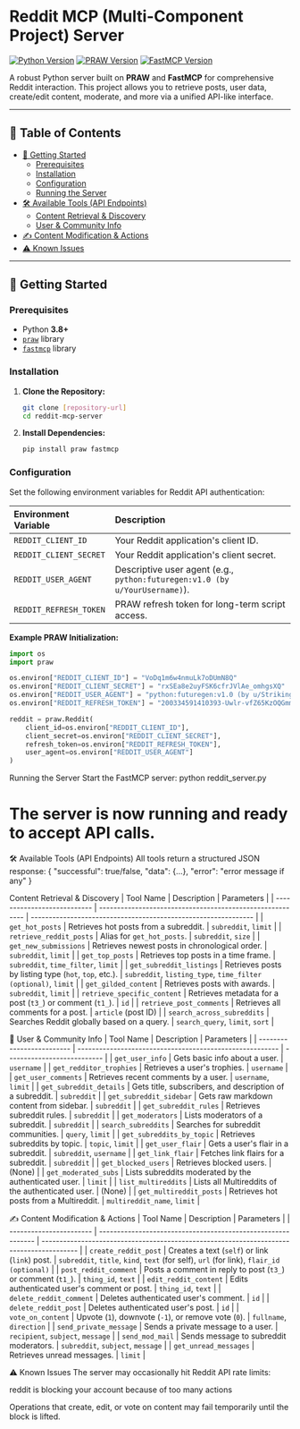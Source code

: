 # Reddit MCP (Multi-Component Project) Server

[![Python Version](https://img.shields.io/badge/python-3.8+-blue.svg)](https://www.python.org/)
[![PRAW Version](https://img.shields.io/badge/PRAW-Latest-orange.svg)](https://pypi.org/project/praw/)
[![FastMCP Version](https://img.shields.io/badge/FastMCP-Latest-brightgreen.svg)](https://pypi.org/project/fastmcp/)

A robust Python server built on **PRAW** and **FastMCP** for comprehensive Reddit interaction. This project allows you to retrieve posts, user data, create/edit content, moderate, and more via a unified API-like interface.

---

## 📌 Table of Contents

- [🚀 Getting Started](#-getting-started)
  - [Prerequisites](#prerequisites)
  - [Installation](#installation)
  - [Configuration](#configuration)
  - [Running the Server](#running-the-server)
- [🛠️ Available Tools (API Endpoints)](#️-available-tools-api-endpoints)
  - [Content Retrieval & Discovery](#content-retrieval--discovery)
  - [User & Community Info](#user--community-info)
- [✍️ Content Modification & Actions](#️-content-modification--actions)
- [⚠️ Known Issues](#️-known-issues)

---

## 🚀 Getting Started

### Prerequisites

- Python **3.8+**
- [`praw`](https://pypi.org/project/praw/) library
- [`fastmcp`](https://pypi.org/project/fastmcp/) library

### Installation

1. **Clone the Repository:**
    ```bash
    git clone [repository-url]
    cd reddit-mcp-server
    ```

2. **Install Dependencies:**
    ```bash
    pip install praw fastmcp
    ```

### Configuration

Set the following environment variables for Reddit API authentication:

| Environment Variable | Description |
| :--- | :--- |
| `REDDIT_CLIENT_ID` | Your Reddit application's client ID. |
| `REDDIT_CLIENT_SECRET` | Your Reddit application's client secret. |
| `REDDIT_USER_AGENT` | Descriptive user agent (e.g., `python:futuregen:v1.0 (by u/YourUsername)`). |
| `REDDIT_REFRESH_TOKEN` | PRAW refresh token for long-term script access. |

**Example PRAW Initialization:**
```python
import os
import praw

os.environ["REDDIT_CLIENT_ID"] = "VoDq1m6w4nmuLk7oDUmN8Q"
os.environ["REDDIT_CLIENT_SECRET"] = "rxSEa8e2uyFSK6cfrJVlAe_omhgsXQ"
os.environ["REDDIT_USER_AGENT"] = "python:futuregen:v1.0 (by u/Striking_Economy698)"
os.environ["REDDIT_REFRESH_TOKEN"] = "200334591410393-Uwlr-vfZ65KzOQGmmr2qCUV_TrT53w"

reddit = praw.Reddit(
    client_id=os.environ["REDDIT_CLIENT_ID"],
    client_secret=os.environ["REDDIT_CLIENT_SECRET"],
    refresh_token=os.environ["REDDIT_REFRESH_TOKEN"],
    user_agent=os.environ["REDDIT_USER_AGENT"]
)
```

Running the Server
Start the FastMCP server:
python reddit_server.py
# The server is now running and ready to accept API calls.

🛠️ Available Tools (API Endpoints)
All tools return a structured JSON response:
{
  "successful": true/false,
  "data": {...},
  "error": "error message if any"
}

Content Retrieval & Discovery
| Tool Name                   | Description                                               | Parameters                                                     |
| --------------------------- | --------------------------------------------------------- | -------------------------------------------------------------- |
| `get_hot_posts`             | Retrieves hot posts from a subreddit.                     | `subreddit`, `limit`                                           |
| `retrieve_reddit_posts`     | Alias for `get_hot_posts`.                                | `subreddit`, `size`                                            |
| `get_new_submissions`       | Retrieves newest posts in chronological order.            | `subreddit`, `limit`                                           |
| `get_top_posts`             | Retrieves top posts in a time frame.                      | `subreddit`, `time_filter`, `limit`                            |
| `get_subreddit_listings`    | Retrieves posts by listing type (`hot`, `top`, etc.).     | `subreddit`, `listing_type`, `time_filter (optional)`, `limit` |
| `get_gilded_content`        | Retrieves posts with awards.                              | `subreddit`, `limit`                                           |
| `retrieve_specific_content` | Retrieves metadata for a post (`t3_`) or comment (`t1_`). | `id`                                                           |
| `retrieve_post_comments`    | Retrieves all comments for a post.                        | `article` (post ID)                                            |
| `search_across_subreddits`  | Searches Reddit globally based on a query.                | `search_query`, `limit`, `sort`                                |

👥 User & Community Info
| Tool Name                 | Description                                              | Parameters                  |
| ------------------------- | -------------------------------------------------------- | --------------------------- |
| `get_user_info`           | Gets basic info about a user.                            | `username`                  |
| `get_redditor_trophies`   | Retrieves a user's trophies.                             | `username`                  |
| `get_user_comments`       | Retrieves recent comments by a user.                     | `username`, `limit`         |
| `get_subreddit_details`   | Gets title, subscribers, and description of a subreddit. | `subreddit`                 |
| `get_subreddit_sidebar`   | Gets raw markdown content from sidebar.                  | `subreddit`                 |
| `get_subreddit_rules`     | Retrieves subreddit rules.                               | `subreddit`                 |
| `get_moderators`          | Lists moderators of a subreddit.                         | `subreddit`                 |
| `search_subreddits`       | Searches for subreddit communities.                      | `query`, `limit`            |
| `get_subreddits_by_topic` | Retrieves subreddits by topic.                           | `topic`, `limit`            |
| `get_user_flair`          | Gets a user's flair in a subreddit.                      | `subreddit`, `username`     |
| `get_link_flair`          | Fetches link flairs for a subreddit.                     | `subreddit`                 |
| `get_blocked_users`       | Retrieves blocked users.                                 | (None)                      |
| `get_moderated_subs`      | Lists subreddits moderated by the authenticated user.    | `limit`                     |
| `list_multireddits`       | Lists all Multireddits of the authenticated user.        | (None)                      |
| `get_multireddit_posts`   | Retrieves hot posts from a Multireddit.                  | `multireddit_name`, `limit` |

✍️ Content Modification & Actions
| Tool Name               | Description                                                  | Parameters                                                                               |
| ----------------------- | ------------------------------------------------------------ | ---------------------------------------------------------------------------------------- |
| `create_reddit_post`    | Creates a text (`self`) or link (`link`) post.               | `subreddit`, `title`, `kind`, `text` (for self), `url` (for link), `flair_id (optional)` |
| `post_reddit_comment`   | Posts a comment in reply to post (`t3_`) or comment (`t1_`). | `thing_id`, `text`                                                                       |
| `edit_reddit_content`   | Edits authenticated user's comment or post.                  | `thing_id`, `text`                                                                       |
| `delete_reddit_comment` | Deletes authenticated user's comment.                        | `id`                                                                                     |
| `delete_reddit_post`    | Deletes authenticated user's post.                           | `id`                                                                                     |
| `vote_on_content`       | Upvote (`1`), downvote (`-1`), or remove vote (`0`).         | `fullname`, `direction`                                                                  |
| `send_private_message`  | Sends a private message to a user.                           | `recipient`, `subject`, `message`                                                        |
| `send_mod_mail`         | Sends message to subreddit moderators.                       | `subreddit`, `subject`, `message`                                                        |
| `get_unread_messages`   | Retrieves unread messages.                                   | `limit`                                                                                  |

⚠️ Known Issues
The server may occasionally hit Reddit API rate limits:

reddit is blocking your account because of too many actions

Operations that create, edit, or vote on content may fail temporarily until the block is lifted.



